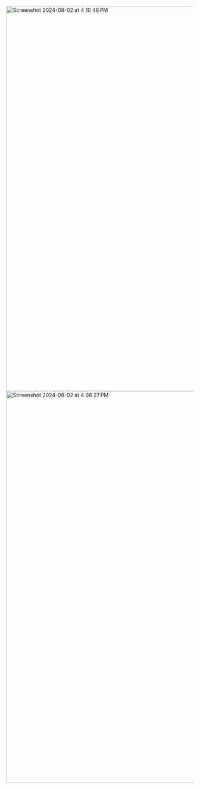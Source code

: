 <img width="1036" alt="Screenshot 2024-08-02 at 4 10 48 PM" src="https://github.com/user-attachments/assets/14fa1370-e679-4ceb-97bd-36bd868f0a34">



<img width="1054" alt="Screenshot 2024-08-02 at 4 08 27 PM" src="https://github.com/user-attachments/assets/cb612ebc-776e-45b5-8fb3-c23b9bad96d4">
